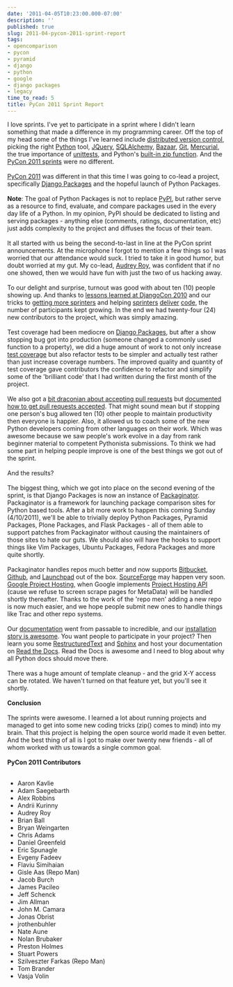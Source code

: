 ```yaml
---
date: '2011-04-05T10:23:00.000-07:00'
description: ''
published: true
slug: 2011-04-pycon-2011-sprint-report
tags:
- opencomparison
- pycon
- pyramid
- django
- python
- google
- django packages
- legacy
time_to_read: 5
title: PyCon 2011 Sprint Report
---
```


I love sprints. I've yet to participate in a sprint where I didn't learn something that made a difference in my programming career. Off the top of my head some of the things I've learned include <a href="http://en.wikipedia.org/wiki/Distributed_Version_Control_System">distributed version control</a>, picking the right <a href="http://python.org/">Python</a> tool, <a href="http://jquery.com/">JQuery</a>, <a href="http://www.sqlalchemy.org/">SQLAlchemy</a>, <a href="http://en.wikipedia.org/wiki/Bazaar_(software)">Bazaar</a>, <a href="http://en.wikipedia.org/wiki/Git_(software)">Git</a>, <a href="http://en.wikipedia.org/wiki/Mercurial_(software)">Mercurial</a>, the true importance of <a href="http://docs.python.org/library/unittest.html">unittests</a>, and Python's <a href="http://docs.python.org/library/functions.html#zip">built-in zip function</a>. And the <a href="http://us.pycon.org/2011/sprints/projects/">PyCon 2011 sprints</a> were no different.<br /><br /><a href="http://us.pycon.org/2011/">PyCon 2011</a> was different in that this time I was going to co-lead a project, specifically <a href="http://djangopackages.com/">Django Packages</a> and the hopeful launch of Python Packages.<br /><br /><b>Note</b>: The goal of Python Packages is not to replace <a href="http://pypi.python.org/">PyPI</a>, but rather serve as a resource to find, evaluate, and compare packages used in the every day life of a Python. In my opinion, PyPI should be dedicated to listing and serving packages - anything else (comments, ratings, documentation, etc) just adds complexity to the project and diffuses the focus of their team.<br /><br />It all started with us being the second-to-last in line at the PyCon sprint announcements. At the microphone I forgot to mention a few things so I was worried that our attendance would suck. I tried to take it in good humor, but doubt worried at my gut. My co-lead, <a href="http://twitter.com/audreyr">Audrey Roy</a>, was confident that if no one showed, then we would have fun with just the two of us hacking away.<br /><br />To our delight and surprise, turnout was good with about ten (10) people showing up. And thanks to <a href="http://readthedocs.org/docs/packaginator/en/latest/lessons_learned.html#djangocon-2010">lessons learned at DjangoCon 2010</a>&nbsp;and our tricks to <a href="http://readthedocs.org/docs/packaginator/en/latest/lessons_learned.html#getting-sprinters">getting more sprinters</a>&nbsp;and helping&nbsp;<a href="http://readthedocs.org/docs/packaginator/en/latest/lessons_learned.html#assigning-work">sprinters</a> <a href="http://readthedocs.org/docs/packaginator/en/latest/lessons_learned.html#be-conservative">deliver</a> <a href="http://readthedocs.org/docs/packaginator/en/latest/lessons_learned.html#helping-people-get-stuff-done">code</a>, the number of participants kept growing. In the end we had twenty-four (24) new contributors to the project, which was simply amazing.<br /><br />Test coverage had been mediocre on <a href="https://github.com/djangopackages/djangopackages">Django Packages</a>, but after a show stopping bug got into production (someone changed a commonly used function to a property), we did a huge amount of work to not only increase <a href="http://www.djangopackages.com/packages/p/django-coverage/">test coverage</a> but also refactor tests to be simpler and actually test rather than just increase coverage numbers. The improved quality and quantity of test coverage gave contributors the confidence to refactor and simplify some of the 'brilliant code' that I had written during the first month of the project.<br /><br />We also got a <a href="http://readthedocs.org/docs/packaginator/en/latest/lessons_learned.html#pull-requests">bit draconian about accepting pull requests</a>&nbsp;but&nbsp;<a href="http://readthedocs.org/docs/packaginator/en/latest/contributing.html#how-to-get-your-pull-request-accepted">documented how to get pull requests accepted</a>. That might sound mean but if stopping one person's bug allowed ten (10) other people to maintain productivity then everyone is happier. Also, it allowed us to coach some of the new Python developers coming from other languages on their work. Which was awesome because we saw people's work evolve in a day from rank beginner material to competent Pythonista submissions. To think we had some part in helping people improve is one of the best things we got out of the sprint.<br /><br />And the results?<br /><br />The biggest thing, which we got into place on the second evening of the sprint, is that Django Packages is now an instance of <a href="https://github.com/cartwheelweb/packaginator">Packaginator</a>. Packaginator is a framework for launching package comparison sites for Python based tools. After a bit more work to happen this coming Sunday (4/10/2011), we'll be able to trivially deploy Python Packages, Pyramid Packages, Plone Packages, and Flask Packages - all of them able to support patches from Packaginator without causing the maintainers of those sites to hate our guts. We should also will have the hooks to support things like Vim Packages, Ubuntu Packages, Fedora Packages and more quite shortly.<br /><br />Packaginator handles repos much better and now supports&nbsp;<a href="https://bitbucket.org/">Bitbucket</a>, <a href="https://github.com/">Github</a>, and <a href="https://launchpad.net/">Launchpad</a> out of the box. <a href="http://sourceforge.net/">SourceForge</a> may happen very soon. <a href="http://code.google.com/hosting/">Google Project Hosting</a>, when Google implements <a href="http://code.google.com/p/support/issues/detail?id=5088">Project Hosting API </a>(cause we refuse to screen scrape pages for MetaData) will be handled shortly thereafter. Thanks to the work of the 'repo men' adding a new repo is now much easier, and we hope people submit new ones to handle things like Trac and other repo systems.<br /><br />Our <a href="http://readthedocs.org/docs/packaginator/en/latest/index.html">documentation</a> went from passable to incredible, and our <a href="http://readthedocs.org/docs/packaginator/en/latest/install.html">installation story is awesome</a>. You want people to participate in your project? Then learn you some <a href="http://en.wikipedia.org/wiki/Restructured_Text">RestructuredText</a> and <a href="http://sphinx.pocoo.org/">Sphinx</a> and host your documentation on <a href="http://readthedocs.org/">Read the Docs</a>. Read the Docs is awesome and I need to blog about why all Python docs should move there.<br /><br />There was a huge amount of template cleanup - and the grid X-Y access can be rotated. We haven't turned on that feature yet, but you'll see it shortly.<br /><br /><b>Conclusion</b><br /><br />The sprints were awesome. I learned a lot about running projects and managed to get into some new coding tricks (zip() comes to mind) into my brain. That this project is helping the open source world made it even better. And the best thing of all is I got to make over twenty new friends - all of whom worked with us towards a single common goal.<br /><br /><b>PyCon 2011 Contributors</b><br /><br /><ul><li>Aaron Kavlie</li><li>Adam Saegebarth</li><li>Alex Robbins</li><li>Andrii Kurinny</li><li>Audrey Roy</li><li>Brian Ball</li><li>Bryan Weingarten</li><li>Chris Adams</li><li>Daniel Greenfeld</li><li>Eric Spunagle</li><li>Evgeny Fadeev</li><li>Flaviu Simihaian</li><li>Gisle Aas (Repo Man)</li><li>Jacob Burch</li><li>James Pacileo</li><li>Jeff Schenck</li><li>Jim Allman</li><li>John M. Camara</li><li>Jonas Obrist</li><li>jrothenbuhler</li><li>Nate Aune</li><li>Nolan Brubaker</li><li>Preston Holmes</li><li>Stuart Powers</li><li>Szilveszter Farkas (Repo Man)</li><li>Tom Brander</li><li>Vasja Volin</li></ul>